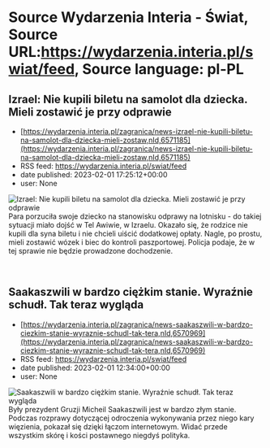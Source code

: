 # Source Wydarzenia Interia - Świat, Source URL:https://wydarzenia.interia.pl/swiat/feed, Source language: pl-PL

## Izrael: Nie kupili biletu na samolot dla dziecka. Mieli zostawić je przy odprawie
 - [https://wydarzenia.interia.pl/zagranica/news-izrael-nie-kupili-biletu-na-samolot-dla-dziecka-mieli-zostaw,nId,6571185](https://wydarzenia.interia.pl/zagranica/news-izrael-nie-kupili-biletu-na-samolot-dla-dziecka-mieli-zostaw,nId,6571185)
 - RSS feed: https://wydarzenia.interia.pl/swiat/feed
 - date published: 2023-02-01 17:25:12+00:00
 - user: None

<p><a href="https://wydarzenia.interia.pl/zagranica/news-izrael-nie-kupili-biletu-na-samolot-dla-dziecka-mieli-zostaw,nId,6571185"><img align="left" alt="Izrael: Nie kupili biletu na samolot dla dziecka. Mieli zostawić je przy odprawie" src="https://i.iplsc.com/izrael-nie-kupili-biletu-na-samolot-dla-dziecka-mieli-zostaw/000FJTKNYUEESTP6-C321.jpg" /></a>Para porzuciła swoje dziecko na stanowisku odprawy na lotnisku - do takiej sytuacji miało dojść w Tel Awiwie, w Izraelu. Okazało się, że rodzice nie kupili dla syna biletu i nie chcieli uiścić dodatkowej opłaty. Nagle, po prostu, mieli zostawić wózek i biec do kontroli paszportowej. Policja podaje, że w tej sprawie nie będzie prowadzone dochodzenie.


</p><br clear="all" />

## Saakaszwili w bardzo ciężkim stanie. Wyraźnie schudł. Tak teraz wygląda
 - [https://wydarzenia.interia.pl/zagranica/news-saakaszwili-w-bardzo-ciezkim-stanie-wyraznie-schudl-tak-tera,nId,6570969](https://wydarzenia.interia.pl/zagranica/news-saakaszwili-w-bardzo-ciezkim-stanie-wyraznie-schudl-tak-tera,nId,6570969)
 - RSS feed: https://wydarzenia.interia.pl/swiat/feed
 - date published: 2023-02-01 12:34:00+00:00
 - user: None

<p><a href="https://wydarzenia.interia.pl/zagranica/news-saakaszwili-w-bardzo-ciezkim-stanie-wyraznie-schudl-tak-tera,nId,6570969"><img align="left" alt="Saakaszwili w bardzo ciężkim stanie. Wyraźnie schudł. Tak teraz wygląda" src="https://i.iplsc.com/saakaszwili-w-bardzo-ciezkim-stanie-wyraznie-schudl-tak-tera/000GP42A6MM89OPF-C321.jpg" /></a>Były prezydent Gruzji Micheil Saakaszwili jest w bardzo złym stanie. Podczas rozprawy dotyczącej odroczenia wykonywania przez niego kary więzienia, pokazał się dzięki łączom internetowym. Widać przede wszystkim skórę i kości postawnego niegdyś polityka.</p><br clear="all" />
